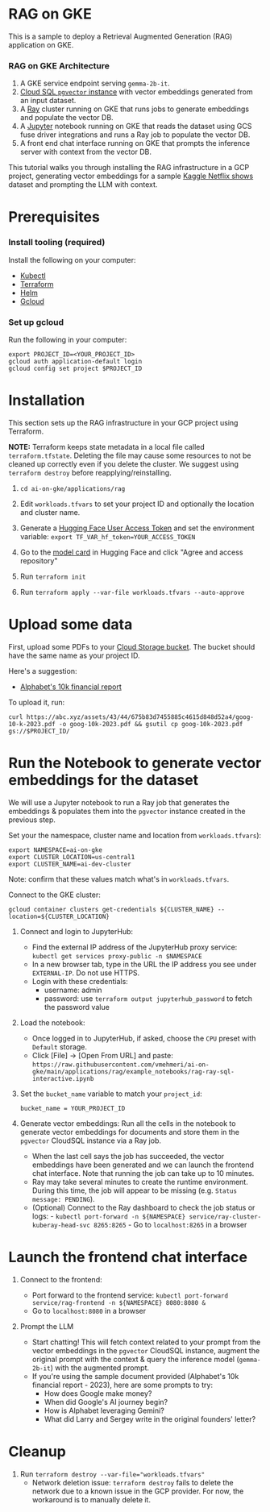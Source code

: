 # RAG on GKE

This is a sample to deploy a Retrieval Augmented Generation (RAG) application on GKE. 

### RAG on GKE Architecture
1. A GKE service endpoint serving `gemma-2b-it`.
2. [Cloud SQL `pgvector` instance](https://github.com/pgvector/pgvector) with vector embeddings generated from an input dataset.
3. A [Ray](https://docs.ray.io/en/latest/ray-overview/getting-started.html) cluster running on GKE that runs jobs to generate embeddings and populate the vector DB.
5. A [Jupyter](https://docs.jupyter.org/en/latest/) notebook running on GKE that reads the dataset using GCS fuse driver integrations and runs a Ray job to populate the vector DB.
3. A front end chat interface running on GKE that prompts the inference server with context from the vector DB.

This tutorial walks you through installing the RAG infrastructure in a GCP project, generating vector embeddings for a sample [Kaggle Netflix shows](https://www.kaggle.com/datasets/shivamb/netflix-shows) dataset and prompting the LLM with context.

# Prerequisites

### Install tooling (required)

Install the following on your computer:
* [Kubectl](https://kubernetes.io/docs/tasks/tools/#kubectl)
* [Terraform](https://developer.hashicorp.com/terraform/tutorials/aws-get-started/install-cli)
* [Helm](https://helm.sh/docs/intro/install/)
* [Gcloud](https://cloud.google.com/sdk/docs/install)

### Set up gcloud
Run the following in your computer:

```
export PROJECT_ID=<YOUR_PROJECT_ID>
gcloud auth application-default login
gcloud config set project $PROJECT_ID
``` 

# Installation

This section sets up the RAG infrastructure in your GCP project using Terraform.

**NOTE:** Terraform keeps state metadata in a local file called `terraform.tfstate`. Deleting the file may cause some resources to not be cleaned up correctly even if you delete the cluster. We suggest using `terraform destroy` before reapplying/reinstalling.

1. `cd ai-on-gke/applications/rag`

2. Edit `workloads.tfvars` to set your project ID and optionally the location and cluster name. 

3. Generate a [Hugging Face User Access Token](https://huggingface.co/settings/tokens) and set the environment variable: `export TF_VAR_hf_token=YOUR_ACCESS_TOKEN`
   
4. Go to the [model card](https://huggingface.co/google/gemma-2b-it) in Hugging Face and click "Agree and access repository"

5. Run `terraform init`

6. Run `terraform apply --var-file workloads.tfvars --auto-approve`


# Upload some data
First, upload some PDFs to your [Cloud Storage bucket](https://console.cloud.google.com/storage/browser). The bucket should have the same name as your project ID.

Here's a suggestion:
* [Alphabet's 10k financial report](https://abc.xyz/assets/43/44/675b83d7455885c4615d848d52a4/goog-10-k-2023.pdf)

To upload it, run:
```
curl https://abc.xyz/assets/43/44/675b83d7455885c4615d848d52a4/goog-10-k-2023.pdf -o goog-10k-2023.pdf && gsutil cp goog-10k-2023.pdf gs://$PROJECT_ID/
```

# Run the Notebook to generate vector embeddings for the dataset

We will use a Jupyter notebook to run a Ray job that generates the embeddings & populates them into the `pgvector` instance created in the previous step.

Set your the namespace, cluster name and location from `workloads.tfvars`):

```
export NAMESPACE=ai-on-gke
export CLUSTER_LOCATION=us-central1
export CLUSTER_NAME=ai-dev-cluster
```

Note: confirm that these values match what's in `workloads.tfvars`.

Connect to the GKE cluster:

```
gcloud container clusters get-credentials ${CLUSTER_NAME} --location=${CLUSTER_LOCATION}
```

1. Connect and login to JupyterHub:
    - Find the external IP address of the JupyterHub proxy service: `kubectl get services proxy-public -n $NAMESPACE`
    - In a new browser tab, type in the URL the IP address you see under `EXTERNAL-IP`. Do not use HTTPS.
    - Login with these credentials:
       * username: admin
       * password: use `terraform output jupyterhub_password` to fetch the password value

2. Load the notebook:
   - Once logged in to JupyterHub, if asked, choose the `CPU` preset with `Default` storage.
   - Click [File] -> [Open From URL] and paste: `https://raw.githubusercontent.com/vmehmeri/ai-on-gke/main/applications/rag/example_notebooks/rag-ray-sql-interactive.ipynb`

3. Set the `bucket_name` variable to match your `project_id`:
   
   ``` bucket_name = YOUR_PROJECT_ID ``` 

4. Generate vector embeddings: Run all the cells in the notebook to generate vector embeddings for documents and store them in the `pgvector` CloudSQL instance via a Ray job.
    * When the last cell says the job has succeeded, the vector embeddings have been generated and we can launch the frontend chat interface. Note that running the job can take up to 10 minutes.
    * Ray may take several minutes to create the runtime environment. During this time, the job will appear to be missing (e.g. `Status message: PENDING`).
    * (Optional) Connect to the Ray dashboard to check the job status or logs:
          - `kubectl port-forward -n ${NAMESPACE} service/ray-cluster-kuberay-head-svc 8265:8265`
          - Go to `localhost:8265` in a browser
        
# Launch the frontend chat interface

1. Connect to the frontend:
     - Port forward to the frontend service: `kubectl port-forward service/rag-frontend -n ${NAMESPACE} 8080:8080 &`
     - Go to `localhost:8080` in a browser
   
2. Prompt the LLM
    * Start chatting! This will fetch context related to your prompt from the vector embeddings in the `pgvector` CloudSQL instance, augment the original prompt with the context & query the inference model (`gemma-2b-it`) with the augmented prompt.
    * If you're using the sample document provided (Alphabet's 10k financial report - 2023), here are some prompts to try:
      * How does Google make money?
      * When did Google's AI journey begin?
      * How is Alphabet leveraging Gemini?
      * What did Larry and Sergey write in the original founders' letter?


# Cleanup

1. Run `terraform destroy --var-file="workloads.tfvars"`
    - Network deletion issue: `terraform destroy` fails to delete the network due to a known issue in the GCP provider. For now, the workaround is to manually delete it.

